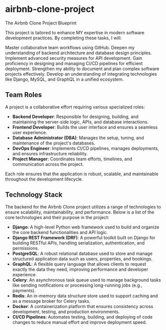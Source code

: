 # airbnb-clone-project
The Airbnb Clone Project Blueprint

This project is tailored to enhance MY expertise in modern software development practices. By completing these tasks, I will:

Master collaborative team workflows using GitHub.
Deepen my understanding of backend architecture and database design principles.
Implement advanced security measures for API development.
Gain proficiency in designing and managing CI/CD pipelines for efficient deployment.
Strengthen my ability to document and plan complex software projects effectively.
Develop an understanding of integrating technologies like Django, MySQL, and GraphQL in a unified ecosystem.

## Team Roles

A project is a collaborative effort requiring various specialized roles:

- **Backend Developer**: Responsible for designing, building, and maintaining the server-side logic, APIs, and database interactions.
- **Frontend Developer**: Builds the user interface and ensures a seamless user experience.
- **Database Administrator (DBA)**: Manages the setup, tuning, and maintenance of the project's databases.
- **DevOps Engineer**: Implements CI/CD pipelines, manages deployments, and ensures infrastructure reliability.
- **Project Manager**: Coordinates team efforts, timelines, and communication across the project.

Each role ensures that the application is robust, scalable, and maintainable throughout the development lifecycle.


## Technology Stack

The backend for the Airbnb Clone project utilizes a range of technologies to ensure scalability, maintainability, and performance. Below is a list of the core technologies and their purpose in the project:

- **Django**: A high-level Python web framework used to build and organize the core backend functionalities and API logic.
- **Django REST Framework (DRF)**: A powerful toolkit built on Django for building RESTful APIs, handling serialization, authentication, and permissions.
- **PostgreSQL**: A robust relational database used to store and manage structured application data such as users, properties, and bookings.
- **GraphQL**: A flexible query language that allows clients to request exactly the data they need, improving performance and developer experience.
- **Celery**: An asynchronous task queue used to manage background tasks like sending notifications or processing long-running jobs (e.g., payments).
- **Redis**: An in-memory data structure store used to support caching and as a message broker for Celery tasks.
- **Docker**: A containerization platform that ensures consistency across development, testing, and production environments.
- **CI/CD Pipelines**: Automates testing, building, and deploying of code changes to reduce manual effort and improve deployment speed.
